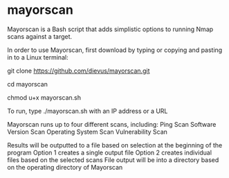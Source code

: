 # mayorscan

Mayorscan is a Bash script that adds simplistic options to running Nmap scans against a target.

In order to use Mayorscan, first download by typing or copying and pasting in to a Linux terminal:
  
  git clone https://github.com/dievus/mayorscan.git
  
  cd mayorscan
  
  chmod u+x mayorscan.sh
  
To run, type ./mayorscan.sh with an IP address or a URL

Mayorscan runs up to four different scans, including:
  Ping Scan
  Software Version Scan
  Operating System Scan
  Vulnerability Scan
  
Results will be outputted to a file based on selection at the beginning of the program
  Option 1 creates a single output file
  Option 2 creates individual files based on the selected scans
File output will be into a directory based on the operating directory of Mayorscan
  
